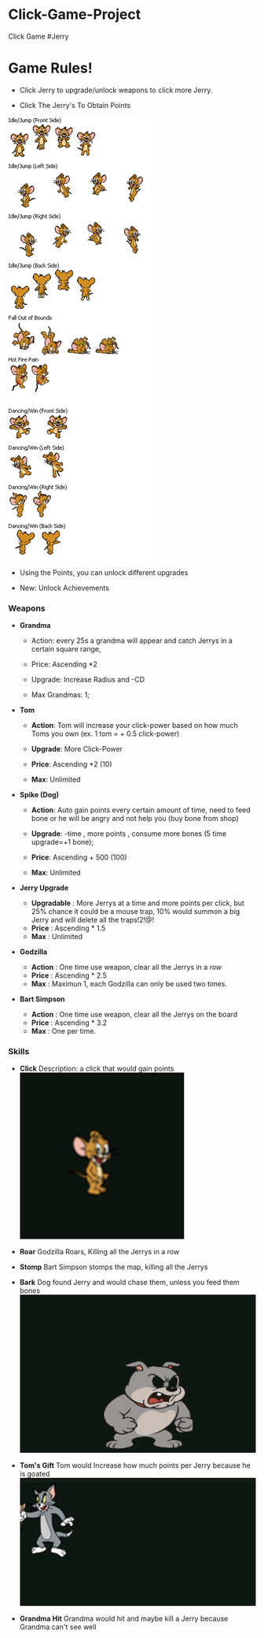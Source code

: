 # Click-Game-Project
Click Game #Jerry

# Game Rules!

- Click Jerry to upgrade/unlock weapons to click more Jerry.



- Click The Jerry's To Obtain Points

![Alt text](jerry.png "Optional title")

- Using the Points, you can unlock different upgrades

- New: Unlock Achievements 


### Weapons


- **Grandma**

    - Action: every 25s a grandma will appear and catch Jerrys in a certain square range,

    - Price: Ascending *2

    - Upgrade: Increase Radius and -CD

    - Max Grandmas: 1;


- **Tom**

    - **Action**: Tom will increase your click-power based on how much Toms you own (ex. 1 tom = + 0.5 click-power)

    - **Upgrade**: More Click-Power

    - **Price**: Ascending *2 (10)

    - **Max**: Unlimited


- **Spike (Dog)**

    - **Action**: Auto gain points every certain amount of time, need to feed bone or he will be angry and not help you (buy bone from shop)

    - **Upgrade**: -time , more points , consume more bones (5 time upgrade=+1 bone);

    - **Price**: Ascending + 500 (100)

    - **Max**: Unlimited


- **Jerry Upgrade**


    - **Upgradable** : More Jerrys at a time and more points per click, but 25% chance it could be a mouse trap, 10% would summon a big Jerry and will delete all the traps!2!@!
    - **Price** : Ascending * 1.5
    - **Max** : Unlimited

- **Godzilla**
    - **Action** : One time use weapon, clear all the Jerrys in a *row*
    - **Price** : Ascending * 2.5
    - **Max** : Maximun 1, each Godzilla can only be used two times.

- **Bart Simpson**
    - **Action** : One time use weapon, clear all the Jerrys on the board
    - **Price** : Ascending * 3.2
    - **Max** : One per time.


### Skills

- **Click**
    Description: a click that would gain points
![Alt text](jt.png "Optional title")
- **Roar**
    Godzilla Roars, Killing all the Jerrys in a row
- **Stomp**
    Bart Simpson stomps the map, killing all the Jerrys
- **Bark**
    Dog found Jerry and would chase them, unless you feed them bones
![Alt text](dogt.png "Optional title")

- **Tom's Gift**
    Tom would Increase how much points per Jerry because he is goated
![Alt text](tomt.png "Optional title")


- **Grandma Hit**
    Grandma would hit and maybe kill a Jerry because Grandma can't see well
